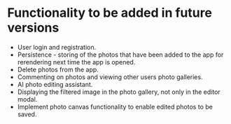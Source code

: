# Functionality to be added in future versions

* User login and registration.
* Persistence - storing of the photos that have been added to the app for rerendering next time the app is opened.
* Delete photos from the app.
* Commenting on photos and viewing other users photo galleries.
* AI photo editing assistant.
* Displaying the filtered image in the photo gallery, not only in the editor modal.
* Implement photo canvas functionality to enable edited photos to be saved.
